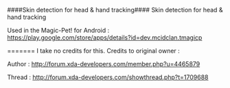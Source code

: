 ####Skin detection for head & hand tracking####
Skin detection for head & hand tracking

Used in the Magic-Pet! for Android : https://play.google.com/store/apps/details?id=dev.mcidclan.tmagicp

=======
I take no credits for this. Credits to original owner :

Author : http://forum.xda-developers.com/member.php?u=4465879

Thread : http://forum.xda-developers.com/showthread.php?t=1709688
